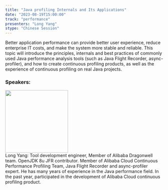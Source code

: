 ```yaml
---
title: "Java profiling Internals and Its Applications"
date: "2023-08-19T15:00:00" 
track: "performance"
presenters: "Long Yang"
stype: "Chinese Session"
---
```

Better application performance can provide better user experience, reduce enterprise IT costs, and make the system more stable and reliable. This topic will introduce the principles, internals and best practices of commonly used Java performance analysis tools (such as Java Flight Recorder, async-profiler), and how to create continuous profiling products, as well as the experience of continuous profiling on real Java projects. 
 ### Speakers: 
 <img src="https://img.bagevent.com/resource/20230807/0953079271016.jpg" width="200" /><br>Long Yang: Tool development engineer, Member of Alibaba Dragonwell team. OpenJDK 8u JFR contributor. Member of Alibaba Cloud Continuous Performance Profiling Team, Java Flight Recorder and async-profiler expert. He has many years of experience in the Java performance field. In the past year, participated in the development of Alibaba Cloud continuous profiling product.
 <br><br>